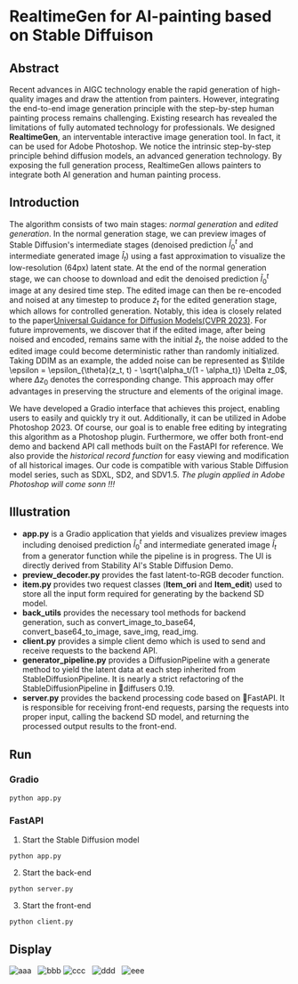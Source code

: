 # RealtimeGen for AI-painting based on Stable Diffuison

## Abstract
Recent advances in AIGC technology enable the rapid generation of high-quality images and draw the attention from painters. However, integrating the end-to-end image generation principle with the step-by-step human painting process remains challenging. Existing research has revealed the limitations of fully automated technology for professionals. We designed **RealtimeGen**, an interventable interactive image generation tool. In fact, it can be used for Adobe Photoshop. We notice the intrinsic step-by-step principle behind diffusion models, an advanced generation technology. By exposing the full generation process, RealtimeGen allows painters to integrate both AI generation and human painting process.

## Introduction
The algorithm consists of two main stages: *normal generation* and *edited generation*. In the normal generation stage, we can preview images of Stable Diffusion's intermediate stages (denoised prediction $\tilde I_0^t$ and intermediate generated image $\hat I_t$) using a fast approximation to visualize the low-resolution (64px) latent state. At the end of the normal generation stage, we can choose to download and edit the denoised prediction $\tilde I_0^t$ image at any desired time step. The edited image can then be re-encoded and noised at any timestep to produce $\tilde z_t$ for the edited generation stage, which allows for controlled generation. Notably, this idea is closely related to the paper[Universal Guidance for Diffusion Models(CVPR 2023)](https://arxiv.org/pdf/2302.07121.pdf). For future improvements, we discover that if the edited image, after being noised and encoded, remains same with the initial $\hat z_t$, the noise added to the edited image could become deterministic rather than randomly initialized. Taking DDIM as an example, the added noise can be represented as $\tilde \epsilon = \epsilon_{\theta}(z_t, t) - \sqrt{\alpha_t/(1 - \alpha_t)} \Delta z_0$, where $\Delta z_0$ denotes the corresponding change. This approach may offer advantages in preserving the structure and elements of the original image.

We have developed a Gradio interface that achieves this project, enabling users to easily and quickly try it out. Additionally, it can be utilized in Adobe Photoshop 2023. Of course, our goal is to enable free editing by integrating this algorithm as a Photoshop plugin. Furthermore, we offer both front-end demo and backend API call methods built on the FastAPI for reference. We also provide the *historical record function* for easy viewing and modification of all historical images. Our code is compatible with various Stable Diffusion model series, such as SDXL, SD2, and SDV1.5. *The plugin applied in Adobe Photoshop will come sonn !!!*

## Illustration
* **app.py** is a Gradio application that yields and visualizes preview images including denoised prediction $\tilde I_0^t$ and intermediate generated image $\hat I_t$ from a generator function while the pipeline is in progress. The UI is directly derived from Stability AI's Stable Diffusion Demo.
* **preview_decoder.py** provides the fast latent-to-RGB decoder function.
* **item.py** provides two request classes (**Item_ori** and **Item_edit**) used to store all the input form required for generating by the backend SD model.
* **back_utils** provides the necessary tool methods for backend generation, such as convert_image_to_base64, convert_base64_to_image, save_img, read_img.
* **client.py** provides a simple client demo which is used to send and receive requests to the backend API.
* **generator_pipeline.py** provides a DiffusionPipeline with a generate method to yield the latent data at each step inherited from StableDiffusionPipeline. It is nearly a strict refactoring of the StableDiffusionPipeline in 🧨diffusers 0.19.
* **server.py** provides the backend processing code based on 🧨FastAPI. It is responsible for receiving front-end requests, parsing the requests into proper input, calling the backend SD model, and returning the processed output results to the front-end.
  
## Run
### Gradio
```
python app.py
```
### FastAPI
1. Start the Stable Diffusion model
```
python app.py
```
2. Start the back-end
```
python server.py
```
3. Start the front-end
```
python client.py
```
## Display
![aaa](https://github.com/Sainzerjj/RealtimeGen/raw/master/display/gradio_app.png)  
![bbb](https://github.com/Sainzerjj/RealtimeGen/raw/master/display/normal_ps.png)
![ccc](https://github.com/Sainzerjj/RealtimeGen/raw/master/display/edited_ps.png)  
![ddd](https://github.com/Sainzerjj/RealtimeGen/raw/master/display/panel.png)  
![eee](https://github.com/Sainzerjj/RealtimeGen/raw/master/display/show.png)  

